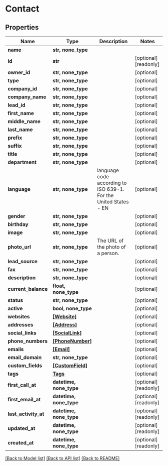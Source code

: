 # Contact


## Properties
Name | Type | Description | Notes
------------ | ------------- | ------------- | -------------
**name** | **str, none_type** |  | 
**id** | **str** |  | [optional] [readonly] 
**owner_id** | **str, none_type** |  | [optional] 
**type** | **str, none_type** |  | [optional] 
**company_id** | **str, none_type** |  | [optional] 
**company_name** | **str, none_type** |  | [optional] 
**lead_id** | **str, none_type** |  | [optional] 
**first_name** | **str, none_type** |  | [optional] 
**middle_name** | **str, none_type** |  | [optional] 
**last_name** | **str, none_type** |  | [optional] 
**prefix** | **str, none_type** |  | [optional] 
**suffix** | **str, none_type** |  | [optional] 
**title** | **str, none_type** |  | [optional] 
**department** | **str, none_type** |  | [optional] 
**language** | **str, none_type** | language code according to ISO 639-1. For the United States - EN | [optional] 
**gender** | **str, none_type** |  | [optional] 
**birthday** | **str, none_type** |  | [optional] 
**image** | **str, none_type** |  | [optional] 
**photo_url** | **str, none_type** | The URL of the photo of a person. | [optional] 
**lead_source** | **str, none_type** |  | [optional] 
**fax** | **str, none_type** |  | [optional] 
**description** | **str, none_type** |  | [optional] 
**current_balance** | **float, none_type** |  | [optional] 
**status** | **str, none_type** |  | [optional] 
**active** | **bool, none_type** |  | [optional] 
**websites** | [**[Website]**](Website.md) |  | [optional] 
**addresses** | [**[Address]**](Address.md) |  | [optional] 
**social_links** | [**[SocialLink]**](SocialLink.md) |  | [optional] 
**phone_numbers** | [**[PhoneNumber]**](PhoneNumber.md) |  | [optional] 
**emails** | [**[Email]**](Email.md) |  | [optional] 
**email_domain** | **str, none_type** |  | [optional] 
**custom_fields** | [**[CustomField]**](CustomField.md) |  | [optional] 
**tags** | [**Tags**](Tags.md) |  | [optional] 
**first_call_at** | **datetime, none_type** |  | [optional] [readonly] 
**first_email_at** | **datetime, none_type** |  | [optional] [readonly] 
**last_activity_at** | **datetime, none_type** |  | [optional] [readonly] 
**updated_at** | **datetime, none_type** |  | [optional] [readonly] 
**created_at** | **datetime, none_type** |  | [optional] [readonly] 

[[Back to Model list]](../../README.md#documentation-for-models) [[Back to API list]](../../README.md#documentation-for-api-endpoints) [[Back to README]](../../README.md)


